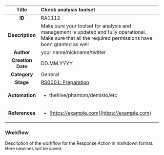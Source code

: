 | Title                       |  Check analysis toolset         |
|:---------------------------:|:--------------------|
| **ID**                      | RA1112            |
| **Description**             | Make sure your toolset for analysis and management is updated and fully operational. Make sure that all the required permissions have been granted as well   |
| **Author**                  | your name/nickname/twitter        |
| **Creation Date**           | DD.MM.YYYY |
| **Category**                | General      |
| **Stage**                   |[RS0001: Preparation](../Response_Stages/RS0001.md)| 
| **Automation** |<ul><li>thehive/phantom/demisto/etc</li></ul>|
| **References** |<ul><li>[https://example.com](https://example.com)</li></ul>|

### Workflow

Description of the workflow for the Response Action in markdown format.  
Here newlines will be saved.  
